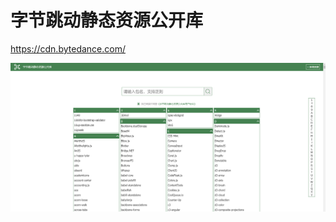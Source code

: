 # 字节跳动静态资源公开库

https://cdn.bytedance.com/

![image-20211126121439148](字节跳动静态资源公开库.assets/image-20211126121439148.png)